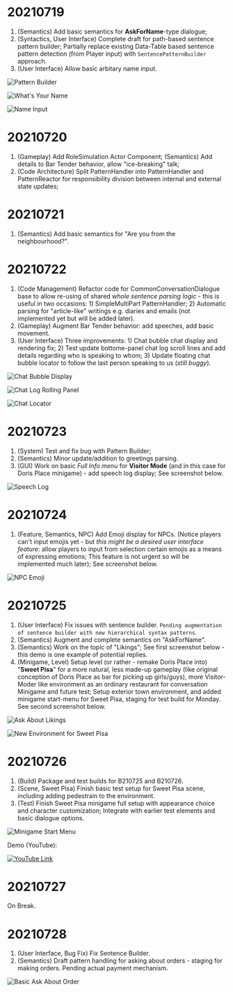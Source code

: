 # 20210719

1. (Semantics) Add basic semantics for **AskForName**-type dialogue;
2. (Syntactics, User Interface) Complete draft for path-based sentence pattern builder; Partially replace existing Data-Table based sentence pattern detection (from Player input) with `SentencePatternBuilder` approach.
3. (User Interface) Allow basic arbitary name input.

![Pattern Builder](https://github.com/Charles-Zhang-Deep-Dive/Deep-Dive-Dev-Central/blob/4163bec9249938c03840fdad7061ce5f4a9644c4/images/Screenshot2021071901.png)

![What's Your Name](https://github.com/Charles-Zhang-Deep-Dive/Deep-Dive-Dev-Central/blob/4163bec9249938c03840fdad7061ce5f4a9644c4/images/Screenshot2021071902.png)

![Name Input](https://github.com/Charles-Zhang-Deep-Dive/Deep-Dive-Dev-Central/blob/main/Screenshots/20210719_03.png)

# 20210720

1. (Gameplay) Add RoleSimulation Actor Component; (Semantics) Add details to Bar Tender behavior, allow "ice-breaking" talk;
2. (Code Architecture) Split PatternHandler into PatternHandler and PatternReactor for responsibility division between internal and external state updates;

# 20210721

1. (Semantics) Add basic semantics for "Are you from the neighbourhood?".

# 20210722

1. (Code Management) Refactor code for CommonConversationDialogue base to allow re-using of shared *whole sentence parsing logic* - this is useful in two occasions: 1) SimpleMultiPart PatternHandler; 2) Automatic parsing for "article-like" writings e.g. diaries and emails (not implemented yet but will be added later).
2. (Gameplay) Augment Bar Tender behavior: add speeches, add basic movement.
3. (User Interface) Three improvements: 1) Chat bubble chat display and rendering fix; 2) Test update bottome-panel chat log scroll lines and add details regarding who is speaking to whom; 3) Update floating chat bubble locator to follow the last person speaking to us (*still buggy*).

![Chat Bubble Display](https://github.com/Charles-Zhang-Deep-Dive/Deep-Dive-Dev-Central/blob/a685e003addb940f7f93b1c68a4c67e5025dc194/Screenshots/20210722_01.jpg)

![Chat Log Rolling Panel](https://github.com/Charles-Zhang-Deep-Dive/Deep-Dive-Dev-Central/blob/a685e003addb940f7f93b1c68a4c67e5025dc194/Screenshots/20210722_02.png)

![Chat Locator](https://github.com/Charles-Zhang-Deep-Dive/Deep-Dive-Dev-Central/blob/a685e003addb940f7f93b1c68a4c67e5025dc194/Screenshots/20210722_03.png)

# 20210723

1. (System) Test and fix bug with Pattern Builder;
2. (Semantics) Minor update/addition to greetings parsing.
3. (GUI) Work on basic *Full Info menu* for **Visitor Mode** (and in this case for Doris Place minigame) - add speech log display; See screenshot below.

![Speech Log](https://github.com/Charles-Zhang-Deep-Dive/Deep-Dive-Dev-Central/blob/main/Screenshots/20210723_01.png)

# 20210724

1. (Feature, Semantics, NPC) Add Emoji display for NPCs. (Notice players can't input emojis yet - but *this might be a desired user interface feature*: allow players to input from selection certain emojis as a means of expressing emotions; This feature is not urgent so will be implemented much later); See screenshot below.

![NPC Emoji](https://github.com/Charles-Zhang-Deep-Dive/Deep-Dive-Dev-Central/blob/main/Screenshots/20210724_01.png)

# 20210725

1. (User Interface) Fix issues with sentence builder. `Pending augmentation of sentence builder with new hierarchical syntax patterns`.
2. (Semantics) Augment and complete semantics on "AskForName".
3. (Semantics) Work on the topic of "Likings"; See first screenshot below - this demo is one example of potential replies.
4. (Minigame, Level) Setup level (or rather - remake Doris Place into) "**Sweet Pisa**" for a more natural, less made-up gameplay (like original conception of Doris Place as bar for picking up girls/guys), more Visitor-Moder like environment as an ordinary restaurant for conversation Minigame and future test; Setup exterior town environment, and added minigame start-menu for Sweet Pisa, staging for test build for Monday. See second screenshot below.

![Ask About Likings](https://github.com/Charles-Zhang-Deep-Dive/Deep-Dive-Dev-Central/blob/main/Screenshots/20210725_01.jpg)

![New Environment for Sweet Pisa](https://github.com/Charles-Zhang-Deep-Dive/Deep-Dive-Dev-Central/blob/main/Screenshots/20210725_02.jpg)

# 20210726

1. (Build) Package and test builds for B210725 and B210726.
2. (Scene, Sweet Pisa) Finish basic test setup for Sweet Pisa scene, including adding pedestrain to the environment.
3. (Test) Finish Sweet Pisa minigame full setup with appearance choice and character customization; Integrate with earlier test elements and basic dialogue options.

![Minigame Start Menu](https://github.com/Charles-Zhang-Deep-Dive/Deep-Dive-Dev-Central/blob/main/Screenshots/20210726_01.jpg)

Demo (YouTube): 

[![YouTube Link](https://github.com/Charles-Zhang-Deep-Dive/Deep-Dive-Dev-Central/blob/main/Screenshots/20210726_02.jpg)](https://youtu.be/Rd8E-iSiLZ0)

# 20210727

On Break.

# 20210728

1. (User Interface, Bug Fix) Fix Sentence Builder.
2. (Semantics) Draft pattern handling for asking about orders - staging for making orders. Pending actual payment mechanism.

![Basic Ask About Order](https://github.com/Charles-Zhang-Deep-Dive/Deep-Dive-Dev-Central/blob/main/Screenshots/20210728_01.png)